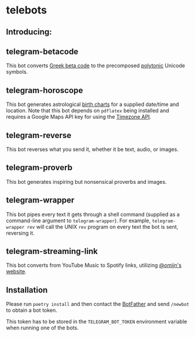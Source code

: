 # telebots

## Introducing:

## telegram-betacode
This bot converts [Greek beta code](https://en.wikipedia.org/wiki/Beta_Code#Greek_alphabet) to the precomposed [polytonic](https://en.wikipedia.org/wiki/Greek_diacritics) Unicode symbols.

## telegram-horoscope
This bot generates astrological [birth charts](https://en.wikipedia.org/wiki/Horoscope) for a supplied date/time and location. Note that this bot depends on `pdflatex` being installed and requires a Google Maps API key for using the [Timezone API](https://developers.google.com/maps/documentation/timezone/overview).

## telegram-reverse
This bot reverses what you send it, whether it be text, audio, or images.

## telegram-proverb
This bot generates inspiring but nonsensical proverbs and images.

## telegram-wrapper
This bot pipes every text it gets through a shell command (supplied as a command-line argument to `telegram-wrapper`).
For example, `telegram-wrapper rev` will call the UNIX `rev` program on every text the bot is sent, reversing it.

## telegram-streaming-link
This bot converts from YouTube Music to Spotify links, utilizing [@omijn's website](https://github.com/omijn/yt2spotify).

## Installation
Please run `poetry install` and then contact the
[BotFather](https://telegram.me/botfather) and send `/newbot` to obtain a bot token.

This token has to be stored in the `TELEGRAM_BOT_TOKEN` environment variable when running one of the bots.
